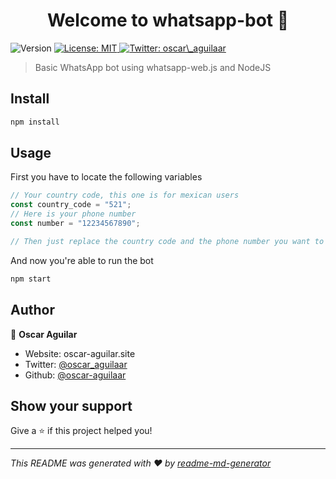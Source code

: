 <h1 align="center">Welcome to whatsapp-bot 👋</h1>
<p>
  <img alt="Version" src="https://img.shields.io/badge/version-1.0.0-blue.svg?cacheSeconds=2592000" />
  <a href="#" target="_blank">
    <img alt="License: MIT" src="https://img.shields.io/badge/License-MIT-yellow.svg" />
  </a>
  <a href="https://twitter.com/oscar_aguilaar" target="_blank">
    <img alt="Twitter: oscar\_aguilaar" src="https://img.shields.io/twitter/follow/oscar\_aguilaar.svg?style=social" />
  </a>
</p>

> Basic WhatsApp bot using whatsapp-web.js and NodeJS

## Install

```sh
npm install
```

## Usage

First you have to locate the following variables
```javascript
// Your country code, this one is for mexican users
const country_code = "521";
// Here is your phone number
const number = "12234567890";

// Then just replace the country code and the phone number you want to message
```
And now you're able to run the bot
```sh
npm start
```

## Author

👤 **Oscar Aguilar**

- Website: oscar-aguilar.site
- Twitter: [@oscar_aguilaar](https://twitter.com/oscar_aguilaar)
- Github: [@oscar-aguilaar](https://github.com/oscar-aguilaar)

## Show your support

Give a ⭐️ if this project helped you!

---

_This README was generated with ❤️ by [readme-md-generator](https://github.com/kefranabg/readme-md-generator)_
